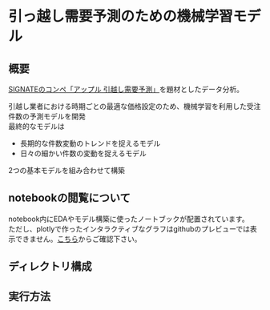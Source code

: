 # 引っ越し需要予測のための機械学習モデル
## 概要
[SIGNATEのコンペ「アップル 引越し需要予測」][1]を題材としたデータ分析。

引越し業者における時期ごとの最適な価格設定のため、機械学習を利用した受注件数の予測モデルを開発  
最終的なモデルは
- 長期的な件数変動のトレンドを捉えるモデル
- 日々の細かい件数の変動を捉えるモデル

2つの基本モデルを組み合わせて構築

## notebookの閲覧について
notebook内にEDAやモデル構築に使ったノートブックが配置されています。  
ただし、plotlyで作ったインタラクティブなグラフはgithubのプレビューでは表示できません。[こちら][2]からご確認下さい。  

## ディレクトリ構成

## 実行方法

[1]: https://user.competition.signate.jp/ja/competition/detail/?competition=ada98a13ab224468b1c7191d819d7646
[2]: https://t0bbut.github.io/signate_apple_hikkosi_analysis/

